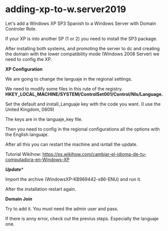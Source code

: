 # adding-xp-to-w.server2019
Let's add a Windows XP SP3 Spanish to a Windows Server with Domain Controler Role.

If your XP is into another SP (1 or 2) you need to install the SP3 package.

After installing both systems, and promoting the server to dc and creating the domain with the lower compatibility mode (Windows 2008 Server) we need to config the XP.

****XP Configuration****

We are going to change the languaje in the regional settings.

We need to modify some files in this rute of the registry.
**HKEY_LOCAL_MACHINE/SYSTEM/ControlSet001/Control/NIs/Language.**

Set the default and install_Languaje key with the code you want. (I use the United Kingdom, 0809)

The keys are in the languaje_key file.

Then you need to config in the regional configurations all the options with the English languaje.

After all this you can restart the machine and isntall the update.

Tutorial Wikihow: https://es.wikihow.com/cambiar-el-idioma-de-tu-computadora-en-Windows-XP

***Update****

Import the archive (WindowsXP-KB969442-x86-ENU) and run it.

After the installation restart again.

****Domain Join****

Try to add it. You must need the admin user and pass.

If there is anny error, check out the previus steps. Especially the languaje one.

